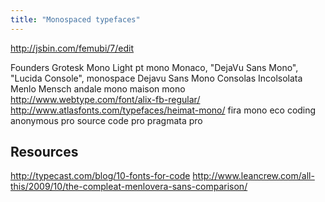 ```yaml
---
title: "Monospaced typefaces"
---
```


http://jsbin.com/femubi/7/edit

Founders Grotesk Mono Light
pt mono
Monaco, "DejaVu Sans Mono", "Lucida Console", monospace
Dejavu Sans Mono
Consolas
Incolsolata
Menlo
Mensch
andale mono
maison mono
http://www.webtype.com/font/alix-fb-regular/
http://www.atlasfonts.com/typefaces/heimat-mono/
fira mono
eco coding
anonymous pro
source code pro
pragmata pro

## Resources
http://typecast.com/blog/10-fonts-for-code
http://www.leancrew.com/all-this/2009/10/the-compleat-menlovera-sans-comparison/